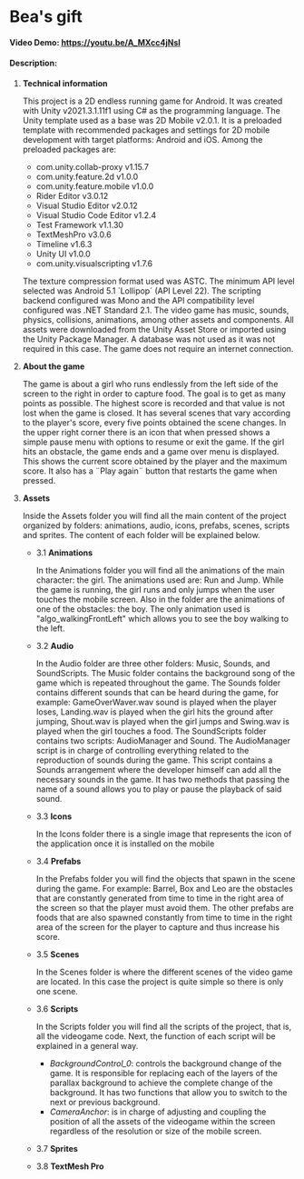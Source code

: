 # Bea's gift
#### Video Demo: https://youtu.be/A_MXcc4jNsI
#### Description:
1. **Technical information**

   This project is a 2D endless running game for Android. It was created with Unity v2021.3.1.11f1 using C# as the programming language. The Unity template used as a base was 2D Mobile v2.0.1. It is a preloaded template with recommended packages and settings for 2D mobile development with target platforms: Android and iOS. Among the preloaded packages are:
   - com.unity.collab-proxy v1.15.7
   - com.unity.feature.2d v1.0.0
   - com.unity.feature.mobile v1.0.0
   - Rider Editor v3.0.12
   - Visual Studio Editor v2.0.12
   - Visual Studio Code Editor v1.2.4
   - Test Framework v1.1.30
   - TextMeshPro v3.0.6
   - Timeline v1.6.3
   - Unity UI v1.0.0
   - com.unity.visualscripting v1.7.6
   
   The texture compression format used was ASTC. The minimum API level selected was Android 5.1 ´Lollipop´ (API Level 22). The scripting backend configured was Mono and the API compatibility level configured was .NET Standard 2.1. The video game has music, sounds, physics, collisions, animations, among other assets and components. All assets were downloaded from the Unity Asset Store or imported using the Unity Package Manager. A database was not used as it was not required in this case. The game does not require an internet connection.
   
2. **About the game**
   
   The game is about a girl who runs endlessly from the left side of the screen to the right in order to capture food. The goal is to get as many points as possible. The highest score is recorded and that value is not lost when the game is closed. It has several scenes that vary according to the player's score, every five points obtained the scene changes. In the upper right corner there is an icon that when pressed shows a simple pause menu with options to resume or exit the game. If the girl hits an obstacle, the game ends and a game over menu is displayed. This shows the current score obtained by the player and the maximum score. It also has a ¨Play again¨ button that restarts the game when pressed.
   
3. **Assets**

   Inside the Assets folder you will find all the main content of the project organized by folders: animations, audio, icons, prefabs, scenes, scripts and sprites. The content of each folder will be explained below.
   
   - 3.1 **Animations**
   
     In the Animations folder you will find all the animations of the main character: the girl. The animations used are: Run and Jump. While the game is running, the girl runs and only jumps when the user touches the mobile screen. Also in the folder are the animations of one of the obstacles: the boy. The only animation used is "algo_walkingFrontLeft" which allows you to see the boy walking to the left.
     
   - 3.2 **Audio**
   
     In the Audio folder are three other folders: Music, Sounds, and SoundScripts. The Music folder contains the background song of the game which is repeated throughout the game. The Sounds folder contains different sounds that can be heard during the game, for example: GameOverWaver.wav sound is played when the player loses, Landing.wav is played when the girl hits the ground after jumping, Shout.wav is played when the girl jumps and Swing.wav is played when the girl touches a food. The SoundScripts folder contains two scripts: AudioManager and Sound. The AudioManager script is in charge of controlling everything related to the reproduction of sounds during the game. This script contains a Sounds arrangement where the developer himself can add all the necessary sounds in the game. It has two methods that passing the name of a sound allows you to play or pause the playback of said sound.
   
   - 3.3 **Icons**
     
     In the Icons folder there is a single image that represents the icon of the application once it is installed on the mobile
   
   - 3.4 **Prefabs**
   
     In the Prefabs folder you will find the objects that spawn in the scene during the game. For example: Barrel, Box and Leo are the obstacles that are constantly generated from time to time in the right area of the screen so that the player must avoid them. The other prefabs are foods that are also spawned constantly from time to time in the right area of the screen for the player to capture and thus increase his score.
   
   - 3.5 **Scenes**
   
     In the Scenes folder is where the different scenes of the video game are located. In this case the project is quite simple so there is only one scene.
   
   - 3.6 **Scripts**
   
     In the Scripts folder you will find all the scripts of the project, that is, all the videogame code. Next, the function of each script will be explained in a general way.
     - *BackgroundControl_0*: controls the background change of the game. It is responsible for replacing each of the layers of the parallax background to achieve the complete change of the background. It has two functions that allow you to switch to the next or previous background.
     - *CameraAnchor*: is in charge of adjusting and coupling the position of all the assets of the videogame within the screen regardless of the resolution or size of the mobile screen.
   
   - 3.7 **Sprites**
   - 3.8 **TextMesh Pro**
